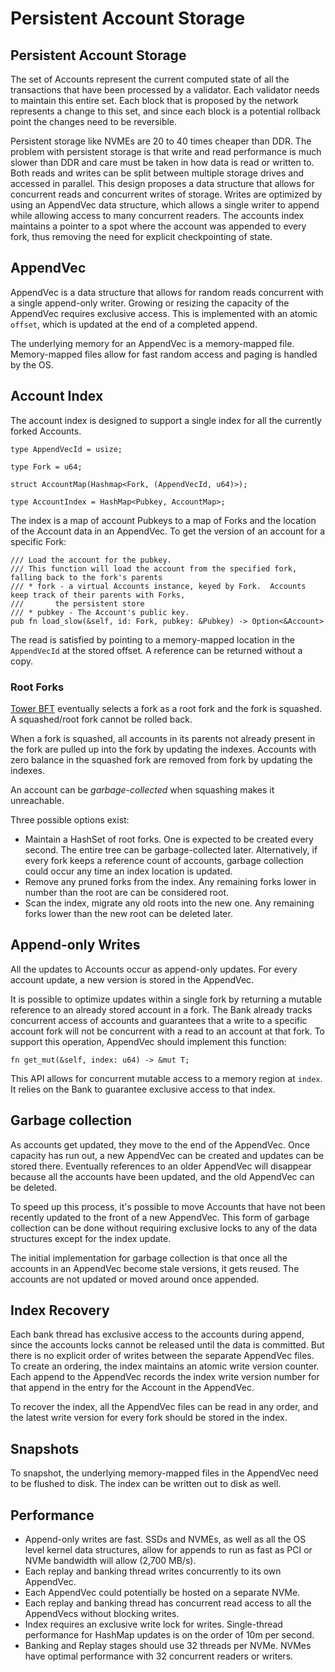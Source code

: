 # Persistent Account Storage

## Persistent Account Storage

The set of Accounts represent the current computed state of all the transactions that have been processed by a validator. Each validator needs to maintain this entire set. Each block that is proposed by the network represents a change to this set, and since each block is a potential rollback point the changes need to be reversible.

Persistent storage like NVMEs are 20 to 40 times cheaper than DDR. The problem with persistent storage is that write and read performance is much slower than DDR and care must be taken in how data is read or written to. Both reads and writes can be split between multiple storage drives and accessed in parallel. This design proposes a data structure that allows for concurrent reads and concurrent writes of storage. Writes are optimized by using an AppendVec data structure, which allows a single writer to append while allowing access to many concurrent readers. The accounts index maintains a pointer to a spot where the account was appended to every fork, thus removing the need for explicit checkpointing of state.

## AppendVec

AppendVec is a data structure that allows for random reads concurrent with a single append-only writer. Growing or resizing the capacity of the AppendVec requires exclusive access. This is implemented with an atomic `offset`, which is updated at the end of a completed append.

The underlying memory for an AppendVec is a memory-mapped file. Memory-mapped files allow for fast random access and paging is handled by the OS.

## Account Index

The account index is designed to support a single index for all the currently forked Accounts.

```text
type AppendVecId = usize;

type Fork = u64;

struct AccountMap(Hashmap<Fork, (AppendVecId, u64)>);

type AccountIndex = HashMap<Pubkey, AccountMap>;
```

The index is a map of account Pubkeys to a map of Forks and the location of the Account data in an AppendVec. To get the version of an account for a specific Fork:

```text
/// Load the account for the pubkey.
/// This function will load the account from the specified fork, falling back to the fork's parents
/// * fork - a virtual Accounts instance, keyed by Fork.  Accounts keep track of their parents with Forks,
///       the persistent store
/// * pubkey - The Account's public key.
pub fn load_slow(&self, id: Fork, pubkey: &Pubkey) -> Option<&Account>
```

The read is satisfied by pointing to a memory-mapped location in the `AppendVecId` at the stored offset. A reference can be returned without a copy.

### Root Forks

[Tower BFT](tower-bft.md) eventually selects a fork as a root fork and the fork is squashed. A squashed/root fork cannot be rolled back.

When a fork is squashed, all accounts in its parents not already present in the fork are pulled up into the fork by updating the indexes. Accounts with zero balance in the squashed fork are removed from fork by updating the indexes.

An account can be _garbage-collected_ when squashing makes it unreachable.

Three possible options exist:

* Maintain a HashSet of root forks. One is expected to be created every second. The entire tree can be garbage-collected later. Alternatively, if every fork keeps a reference count of accounts, garbage collection could occur any time an index location is updated.
* Remove any pruned forks from the index. Any remaining forks lower in number than the root are can be considered root.
* Scan the index, migrate any old roots into the new one. Any remaining forks lower than the new root can be deleted later.

## Append-only Writes

All the updates to Accounts occur as append-only updates. For every account update, a new version is stored in the AppendVec.

It is possible to optimize updates within a single fork by returning a mutable reference to an already stored account in a fork. The Bank already tracks concurrent access of accounts and guarantees that a write to a specific account fork will not be concurrent with a read to an account at that fork. To support this operation, AppendVec should implement this function:

```text
fn get_mut(&self, index: u64) -> &mut T;
```

This API allows for concurrent mutable access to a memory region at `index`. It relies on the Bank to guarantee exclusive access to that index.

## Garbage collection

As accounts get updated, they move to the end of the AppendVec. Once capacity has run out, a new AppendVec can be created and updates can be stored there. Eventually references to an older AppendVec will disappear because all the accounts have been updated, and the old AppendVec can be deleted.

To speed up this process, it's possible to move Accounts that have not been recently updated to the front of a new AppendVec. This form of garbage collection can be done without requiring exclusive locks to any of the data structures except for the index update.

The initial implementation for garbage collection is that once all the accounts in an AppendVec become stale versions, it gets reused. The accounts are not updated or moved around once appended.

## Index Recovery

Each bank thread has exclusive access to the accounts during append, since the accounts locks cannot be released until the data is committed. But there is no explicit order of writes between the separate AppendVec files. To create an ordering, the index maintains an atomic write version counter. Each append to the AppendVec records the index write version number for that append in the entry for the Account in the AppendVec.

To recover the index, all the AppendVec files can be read in any order, and the latest write version for every fork should be stored in the index.

## Snapshots

To snapshot, the underlying memory-mapped files in the AppendVec need to be flushed to disk. The index can be written out to disk as well.

## Performance

* Append-only writes are fast. SSDs and NVMEs, as well as all the OS level kernel data structures, allow for appends to run as fast as PCI or NVMe bandwidth will allow \(2,700 MB/s\).
* Each replay and banking thread writes concurrently to its own AppendVec.
* Each AppendVec could potentially be hosted on a separate NVMe.
* Each replay and banking thread has concurrent read access to all the AppendVecs without blocking writes.
* Index requires an exclusive write lock for writes. Single-thread performance for HashMap updates is on the order of 10m per second.
* Banking and Replay stages should use 32 threads per NVMe. NVMes have optimal performance with 32 concurrent readers or writers.

